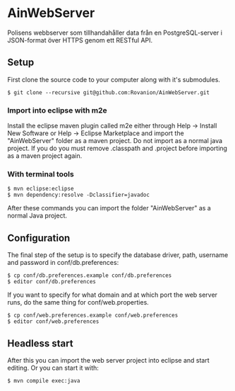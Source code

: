 AinWebServer
============

Polisens webbserver som tillhandahåller data från en PostgreSQL-server i JSON-format över HTTPS genom ett RESTful API.

Setup
-----

First clone the source code to your computer along with it's submodules.

    $ git clone --recursive git@github.com:Rovanion/AinWebServer.git

### Import into eclipse with m2e

Install the eclipse maven plugin called m2e either through Help -> Install New Software or Help -> Eclipse Marketplace and import the "AinWebServer" folder as a maven project. Do not import as a normal java project. If you do you must remove .classpath and .project before importing as a maven project again.


### With terminal tools

    $ mvn eclipse:eclipse
    $ mvn dependency:resolve -Dclassifier=javadoc

After these commands you can import the folder "AinWebServer" as a normal Java project.


Configuration
-------------

The final step of the setup is to specify the database driver, path,  username and password in conf/db.preferences:

    $ cp conf/db.preferences.example conf/db.preferences
    $ editor conf/db.preferences

If you want to specify for what domain and at which port the web server runs, do the same thing for conf/web.properties.

    $ cp conf/web.preferences.example conf/web.preferences
    $ editor conf/web.preferences


Headless start
--------------

After this you can import the web server project into eclipse and start editing. Or you can start it with:

    $ mvn compile exec:java
